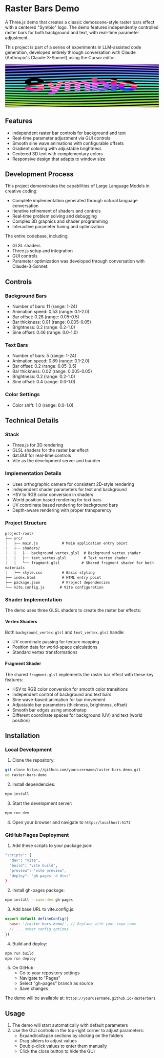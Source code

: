 # Raster Bars Demo

A Three.js demo that creates a classic demoscene-style raster bars effect with a centered "Symbio" logo. The demo features independently controlled raster bars for both background and text, with real-time parameter adjustment.

This project is part of a series of experiments in LLM-assisted code generation, developed entirely through conversation with Claude (Anthropic's Claude-3-Sonnet) using the Cursor editor.

![Demo Preview](preview.png)

## Features

- Independent raster bar controls for background and text
- Real-time parameter adjustment via GUI controls
- Smooth sine wave animations with configurable offsets
- Gradient coloring with adjustable brightness
- Centered 3D text with complementary colors
- Responsive design that adapts to window size

## Development Process

This project demonstrates the capabilities of Large Language Models in creative coding:
- Complete implementation generated through natural language conversation
- Iterative refinement of shaders and controls
- Real-time problem solving and debugging
- Complex 3D graphics and shader programming
- Interactive parameter tuning and optimization

The entire codebase, including:
- GLSL shaders
- Three.js setup and integration
- GUI controls
- Parameter optimization
was developed through conversation with Claude-3-Sonnet.

## Controls

### Background Bars
- Number of bars: 11 (range: 1-24)
- Animation speed: 0.53 (range: 0.1-2.0)
- Bar offset: 0.28 (range: 0.05-0.5)
- Bar thickness: 0.01 (range: 0.005-0.05)
- Brightness: 0.2 (range: 0.2-1.0)
- Sine offset: 0.46 (range: 0.0-1.0)

### Text Bars
- Number of bars: 5 (range: 1-24)
- Animation speed: 0.89 (range: 0.1-2.0)
- Bar offset: 0.2 (range: 0.05-0.5)
- Bar thickness: 0.02 (range: 0.005-0.05)
- Brightness: 0.2 (range: 0.2-1.0)
- Sine offset: 0.4 (range: 0.0-1.0)

### Color Settings
- Color shift: 1.0 (range: 0.0-1.0)

## Technical Details

### Stack
- Three.js for 3D rendering
- GLSL shaders for the raster bar effect
- dat.GUI for real-time controls
- Vite as the development server and bundler

### Implementation Details
- Uses orthographic camera for consistent 2D-style rendering
- Independent shader parameters for text and background
- HSV to RGB color conversion in shaders
- World position based rendering for text bars
- UV coordinate based rendering for background bars
- Depth-aware rendering with proper transparency

### Project Structure
```
project-root/
├── src/
│   ├── main.js           # Main application entry point
│   ├── shaders/
│   │   ├── background_vertex.glsl  # Background vertex shader
│   │   ├── text_vertex.glsl        # Text vertex shader
│   │   └── fragment.glsl          # Shared fragment shader for both materials
│   └── style.css         # Basic styling
├── index.html            # HTML entry point
├── package.json          # Project dependencies
└── vite.config.js       # Vite configuration
```

### Shader Implementation

The demo uses three GLSL shaders to create the raster bar effects:

#### Vertex Shaders
Both `background_vertex.glsl` and `text_vertex.glsl` handle:
- UV coordinate passing for texture mapping
- Position data for world-space calculations
- Standard vertex transformations

#### Fragment Shader
The shared `fragment.glsl` implements the raster bar effect with these key features:
- HSV to RGB color conversion for smooth color transitions
- Independent control of background and text bars
- Sine wave-based animation for bar movement
- Adjustable bar parameters (thickness, brightness, offset)
- Smooth bar edges using smoothstep
- Different coordinate spaces for background (UV) and text (world position)

## Installation

### Local Development

1. Clone the repository:
```bash
git clone https://github.com/yourusername/raster-bars-demo.git
cd raster-bars-demo
```

2. Install dependencies:
```bash
npm install
```

3. Start the development server:
```bash
npm run dev
```

4. Open your browser and navigate to `http://localhost:5173`

### GitHub Pages Deployment

1. Add these scripts to your package.json:
```bash
"scripts": {
  "dev": "vite",
  "build": "vite build",
  "preview": "vite preview",
  "deploy": "gh-pages -d dist"
}
```

2. Install gh-pages package:
```bash
npm install --save-dev gh-pages
```

3. Add base URL to vite.config.js:
```js
export default defineConfig({
  base: '/raster-bars-demo/', // Replace with your repo name
  // ... other config options
})
```

4. Build and deploy:
```bash
npm run build
npm run deploy
```

5. On GitHub:
   - Go to your repository settings
   - Navigate to "Pages"
   - Select "gh-pages" branch as source
   - Save changes

The demo will be available at: `https://yourusername.github.io/Rasterbars`

## Usage

1. The demo will start automatically with default parameters
2. Use the GUI controls in the top-right corner to adjust parameters:
   - Expand/collapse sections by clicking on the folders
   - Drag sliders to adjust values
   - Double-click values to enter them manually
   - Click the close button to hide the GUI

